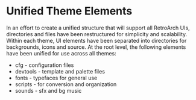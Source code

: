 # Unified Theme Elements
In an effort to  create a unified structure that will support all RetroArch UIs, directories and files have been restructured for simplicity and scalability. Within each theme, UI elements have been separated into directories for backgrounds, icons and source. At the root level, the following elements have been unified for use across all themes:
* cfg - configuration files
* devtools - template and palette files
* fonts - typefaces for general use
* scripts - for conversion and organization
* sounds - sfx and bg music
